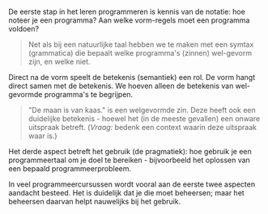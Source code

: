 De eerste stap in het leren programmeren is kennis van de notatie: hoe noteer je een programma? Aan welke vorm-regels moet een programma voldoen?

> Net als bij een natuurlijke taal hebben we te maken met een symtax (grammatica) die bepaalt welke programma's (zinnen) wel-gevorm zijn, en welke niet.

Direct na de vorm speelt de betekenis (semantiek) een rol. De vorm hangt direct samen met de betekenis. We hoeven alleen de betekenis van wel-gevormde programma's te begrijpen.

> "De maan is van kaas." is een welgevormde zin. Deze heeft ook een duidelijke betekenis - hoewel het (in de meeste gevallen) een onware uitspraak betreft. (*Vraag:* bedenk een context waarin deze uitspraak waar is.)

Het derde aspect betreft het gebruik (de pragmatiek): hoe gebruik je een programmeertaal om je doel te bereiken - bijvoorbeeld het oplossen van een bepaald programmeerprobleem.

In veel programmeercursussen wordt vooral aan de eerste twee aspecten aandacht besteed. Het is duidelijk dat je die moet beheersen; maar het beheersen daarvan helpt nauwelijks bij het gebruik.
